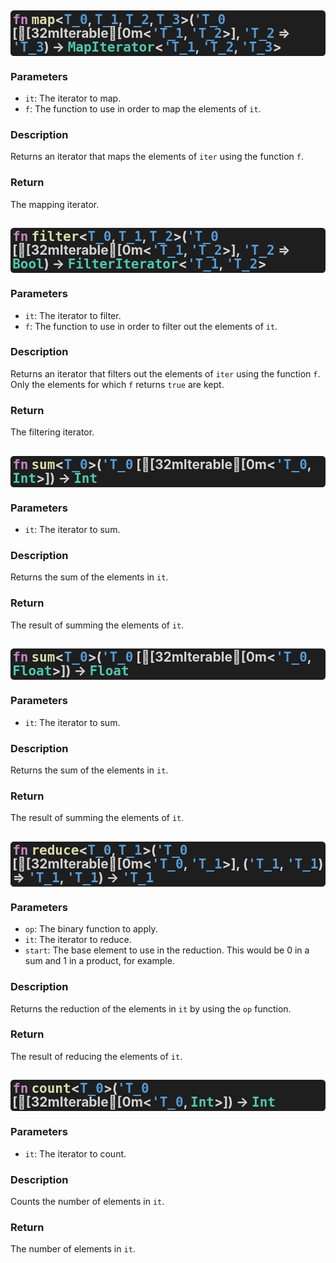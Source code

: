 <style> span { font-family: monospace; } h2 { background: rgb(30,30,30); padding: 0.15em; border-radius: 0.25em; color: rgb(212,212,212); line-height: 1em; } </style>

## <span style="color: rgb(197, 134, 192);">fn</span> <span style="color: rgb(220, 220, 170);">map</span>&lt;<span style="color: rgb(86, 156, 214);">T_0</span>, <span style="color: rgb(86, 156, 214);">T_1</span>, <span style="color: rgb(86, 156, 214);">T_2</span>, <span style="color: rgb(86, 156, 214);">T_3</span>&gt;(<span style="color: rgb(86, 156, 214);">'T_0</span> [[32mIterable[0m&lt;<span style="color: rgb(86, 156, 214);">'T_1</span>, <span style="color: rgb(86, 156, 214);">'T_2</span>&gt;], <span style="color: rgb(86, 156, 214);">'T_2</span> => <span style="color: rgb(86, 156, 214);">'T_3</span>) -> <span style="color: rgb(78, 201, 176);">MapIterator</span>&lt;<span style="color: rgb(86, 156, 214);">'T_1</span>, <span style="color: rgb(86, 156, 214);">'T_2</span>, <span style="color: rgb(86, 156, 214);">'T_3</span>&gt;

### Parameters

* `it`: The iterator to map.
* `f`: The function to use in order to map the elements of `it`.

### Description
Returns an iterator that maps the elements of `iter` using the function `f`.

### Return
The mapping iterator.

## <span style="color: rgb(197, 134, 192);">fn</span> <span style="color: rgb(220, 220, 170);">filter</span>&lt;<span style="color: rgb(86, 156, 214);">T_0</span>, <span style="color: rgb(86, 156, 214);">T_1</span>, <span style="color: rgb(86, 156, 214);">T_2</span>&gt;(<span style="color: rgb(86, 156, 214);">'T_0</span> [[32mIterable[0m&lt;<span style="color: rgb(86, 156, 214);">'T_1</span>, <span style="color: rgb(86, 156, 214);">'T_2</span>&gt;], <span style="color: rgb(86, 156, 214);">'T_2</span> => <span style="color: rgb(78, 201, 176);">Bool</span>) -> <span style="color: rgb(78, 201, 176);">FilterIterator</span>&lt;<span style="color: rgb(86, 156, 214);">'T_1</span>, <span style="color: rgb(86, 156, 214);">'T_2</span>&gt;

### Parameters

* `it`: The iterator to filter.
* `f`: The function to use in order to filter out the elements of `it`.

### Description
Returns an iterator that filters out the elements of `iter` using the function `f`. Only the elements for which `f` returns `true` are kept.

### Return
The filtering iterator.

## <span style="color: rgb(197, 134, 192);">fn</span> <span style="color: rgb(220, 220, 170);">sum</span>&lt;<span style="color: rgb(86, 156, 214);">T_0</span>&gt;(<span style="color: rgb(86, 156, 214);">'T_0</span> [[32mIterable[0m&lt;<span style="color: rgb(86, 156, 214);">'T_0</span>, <span style="color: rgb(78, 201, 176);">Int</span>&gt;]) -> <span style="color: rgb(78, 201, 176);">Int</span>

### Parameters

* `it`: The iterator to sum.

### Description
Returns the sum of the elements in `it`.

### Return
The result of summing the elements of `it`.

## <span style="color: rgb(197, 134, 192);">fn</span> <span style="color: rgb(220, 220, 170);">sum</span>&lt;<span style="color: rgb(86, 156, 214);">T_0</span>&gt;(<span style="color: rgb(86, 156, 214);">'T_0</span> [[32mIterable[0m&lt;<span style="color: rgb(86, 156, 214);">'T_0</span>, <span style="color: rgb(78, 201, 176);">Float</span>&gt;]) -> <span style="color: rgb(78, 201, 176);">Float</span>

### Parameters

* `it`: The iterator to sum.

### Description
Returns the sum of the elements in `it`.

### Return
The result of summing the elements of `it`.

## <span style="color: rgb(197, 134, 192);">fn</span> <span style="color: rgb(220, 220, 170);">reduce</span>&lt;<span style="color: rgb(86, 156, 214);">T_0</span>, <span style="color: rgb(86, 156, 214);">T_1</span>&gt;(<span style="color: rgb(86, 156, 214);">'T_0</span> [[32mIterable[0m&lt;<span style="color: rgb(86, 156, 214);">'T_0</span>, <span style="color: rgb(86, 156, 214);">'T_1</span>&gt;], (<span style="color: rgb(86, 156, 214);">'T_1</span>, <span style="color: rgb(86, 156, 214);">'T_1</span>) => <span style="color: rgb(86, 156, 214);">'T_1</span>, <span style="color: rgb(86, 156, 214);">'T_1</span>) -> <span style="color: rgb(86, 156, 214);">'T_1</span>

### Parameters

* `op`: The binary function to apply.
* `it`: The iterator to reduce.
* `start`: The base element to use in the reduction. This would be 0 in a sum and 1 in a product, for example.

### Description
Returns the reduction of the elements in `it` by using the `op` function.

### Return
The result of reducing the elements of `it`.

## <span style="color: rgb(197, 134, 192);">fn</span> <span style="color: rgb(220, 220, 170);">count</span>&lt;<span style="color: rgb(86, 156, 214);">T_0</span>&gt;(<span style="color: rgb(86, 156, 214);">'T_0</span> [[32mIterable[0m&lt;<span style="color: rgb(86, 156, 214);">'T_0</span>, <span style="color: rgb(78, 201, 176);">Int</span>&gt;]) -> <span style="color: rgb(78, 201, 176);">Int</span>

### Parameters

* `it`: The iterator to count.

### Description
Counts the number of elements in `it`.

### Return
The number of elements in `it`.

